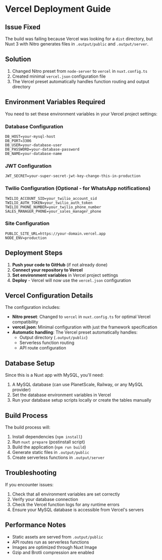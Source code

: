 # Vercel Deployment Guide

## Issue Fixed
The build was failing because Vercel was looking for a `dist` directory, but Nuxt 3 with Nitro generates files in `.output/public` and `.output/server`.

## Solution
1. Changed Nitro preset from `node-server` to `vercel` in `nuxt.config.ts`
2. Created minimal `vercel.json` configuration file
3. The Vercel preset automatically handles function routing and output directory

## Environment Variables Required

You need to set these environment variables in your Vercel project settings:

### Database Configuration
```
DB_HOST=your-mysql-host
DB_PORT=3306
DB_USER=your-database-user
DB_PASSWORD=your-database-password
DB_NAME=your-database-name
```

### JWT Configuration
```
JWT_SECRET=your-super-secret-jwt-key-change-this-in-production
```

### Twilio Configuration (Optional - for WhatsApp notifications)
```
TWILIO_ACCOUNT_SID=your_twilio_account_sid
TWILIO_AUTH_TOKEN=your_twilio_auth_token
TWILIO_PHONE_NUMBER=your_twilio_phone_number
SALES_MANAGER_PHONE=your_sales_manager_phone
```

### Site Configuration
```
PUBLIC_SITE_URL=https://your-domain.vercel.app
NODE_ENV=production
```

## Deployment Steps

1. **Push your code to GitHub** (if not already done)
2. **Connect your repository to Vercel**
3. **Set environment variables** in Vercel project settings
4. **Deploy** - Vercel will now use the `vercel.json` configuration

## Vercel Configuration Details

The configuration includes:
- **Nitro preset**: Changed to `vercel` in `nuxt.config.ts` for optimal Vercel compatibility
- **vercel.json**: Minimal configuration with just the framework specification
- **Automatic handling**: The Vercel preset automatically handles:
  - Output directory (`.output/public`)
  - Serverless function routing
  - API route configuration

## Database Setup

Since this is a Nuxt app with MySQL, you'll need:
1. A MySQL database (can use PlanetScale, Railway, or any MySQL provider)
2. Set the database environment variables in Vercel
3. Run your database setup scripts locally or create the tables manually

## Build Process

The build process will:
1. Install dependencies (`npm install`)
2. Run `nuxt prepare` (postinstall script)
3. Build the application (`npm run build`)
4. Generate static files in `.output/public`
5. Create serverless functions in `.output/server`

## Troubleshooting

If you encounter issues:
1. Check that all environment variables are set correctly
2. Verify your database connection
3. Check the Vercel function logs for any runtime errors
4. Ensure your MySQL database is accessible from Vercel's servers

## Performance Notes

- Static assets are served from `.output/public`
- API routes run as serverless functions
- Images are optimized through Nuxt Image
- Gzip and Brotli compression are enabled
